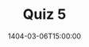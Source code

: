 ---
type: quiz
date: 1404-03-06T15:00:00
title: "Quiz 5"
links:
  - url: /static_files/quizes/Q5.pdf
    name: Questions
  - url: /static_files/quizes/S5.pdf
    name: Solution
hide_from_announcments: true
---